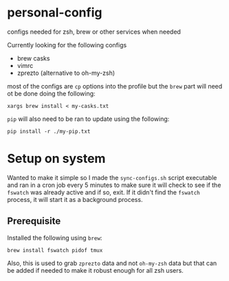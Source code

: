 # personal-config
configs needed for zsh, brew or other services when needed

Currently looking for the following configs

* brew casks
* vimrc
* zprezto (alternative to oh-my-zsh)

most of the configs are `cp` options into the profile but the `brew` part will need ot be done doing the following:

```
xargs brew install < my-casks.txt
```

`pip` will also need to be ran to update using the following:
```
pip install -r ./my-pip.txt
```

# Setup on system
Wanted to make it simple so I made the `sync-configs.sh` script executable and ran in a cron job every 5 minutes to make sure it will check to see if the `fswatch` was already active and if so, exit. If it didn't find the `fswatch` process, it will start it as a background process.

## Prerequisite
Installed the following using `brew`:
```
brew install fswatch pidof tmux
```
Also, this is used to grab `zprezto` data and not `oh-my-zsh` data but that can be added if needed to make it robust enough for all zsh users.
